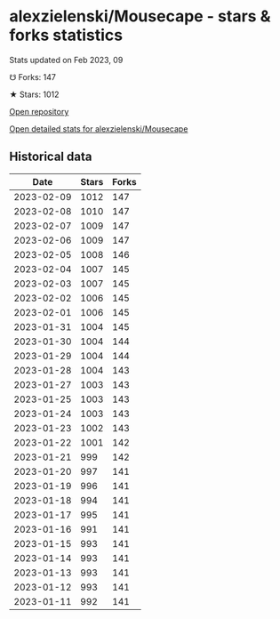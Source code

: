 # alexzielenski/Mousecape - stars & forks statistics

Stats updated on Feb 2023, 09

☋ Forks: 147

★ Stars: 1012

[Open repository](https://github.com/alexzielenski/Mousecape)

[Open detailed stats for alexzielenski/Mousecape](https://reviewgithub.com/rep/alexzielenski/Mousecape)

## Historical data
| Date | Stars | Forks |
|------|-------|-------|
| 2023-02-09 | 1012 | 147 | 
| 2023-02-08 | 1010 | 147 | 
| 2023-02-07 | 1009 | 147 | 
| 2023-02-06 | 1009 | 147 | 
| 2023-02-05 | 1008 | 146 | 
| 2023-02-04 | 1007 | 145 | 
| 2023-02-03 | 1007 | 145 | 
| 2023-02-02 | 1006 | 145 | 
| 2023-02-01 | 1006 | 145 | 
| 2023-01-31 | 1004 | 145 | 
| 2023-01-30 | 1004 | 144 | 
| 2023-01-29 | 1004 | 144 | 
| 2023-01-28 | 1004 | 143 | 
| 2023-01-27 | 1003 | 143 | 
| 2023-01-25 | 1003 | 143 | 
| 2023-01-24 | 1003 | 143 | 
| 2023-01-23 | 1002 | 143 | 
| 2023-01-22 | 1001 | 142 | 
| 2023-01-21 | 999 | 142 | 
| 2023-01-20 | 997 | 141 | 
| 2023-01-19 | 996 | 141 | 
| 2023-01-18 | 994 | 141 | 
| 2023-01-17 | 995 | 141 | 
| 2023-01-16 | 991 | 141 | 
| 2023-01-15 | 993 | 141 | 
| 2023-01-14 | 993 | 141 | 
| 2023-01-13 | 993 | 141 | 
| 2023-01-12 | 993 | 141 | 
| 2023-01-11 | 992 | 141 | 

